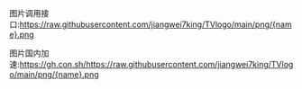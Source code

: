 图片调用接口:https://raw.githubusercontent.com/jiangwei7king/TVlogo/main/png/{name}.png

图片国内加速:https://gh.con.sh/https://raw.githubusercontent.com/jiangwei7king/TVlogo/main/png/{name}.png
